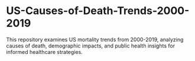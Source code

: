 # US-Causes-of-Death-Trends-2000-2019
This repository examines US mortality trends from 2000-2019, analyzing causes of death, demographic impacts, and public health insights for informed healthcare strategies.

